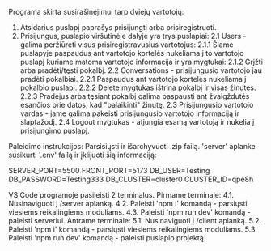 Programa skirta susirašinėjimui tarp dviejų vartotojų:

1. Atsidarius puslapį paprašys prisijungti arba prisiregistruoti.
2. Prisijungus, puslapio viršutinėje dalyje yra trys puslapiai: 
2.1 Users - galima peržiūrėti visus prisiregistravusius vartotojus:
2.1.1 Šiame puslapyje paspaudus ant vartotojo kortelės nukeliama į to vartotojo puslapį kuriame matoma vartotojo informacija ir yra mygtukai:
2.1.2 Grįžti arba pradėti/tęsti pokalbį.
2.2 Conversations - prisijungusio vartotojo jau pradėti pokalbiai. 
2.2.1 Paspaudus ant vartotojo kortelės nukeliama į pokalbio puslapį.
2.2.2 Delete mygtukas ištrina pokalbį ir visas žinutes.
2.2.3 Pradėjus arba tęsiant pokalbį galima paspausti ant žvaigždutės esančios prie datos, kad "palaikinti" žinutę.
2.3 Prisijungusio vartotojo vardas - jame galima pakeisti prisijungusio vartotojo informaciją ir slaptažodį.
2.4 Logout mygtukas - atjungia esamą vartotoją ir nukelia į prisijungimo puslapį.

Paleidimo instrukcijos:
Parsisiųsti ir išarchyvuoti .zip failą.
'server' aplanke susikurti '.env' failą ir įklijuoti šią informaciją:

SERVER_PORT=5500
FRONT_PORT=5173
DB_USER=Testing
DB_PASSWORD=Testing333
DB_CLUSTER=cluster0
CLUSTER_ID=qpe8h

VS Code programoje pasileisti 2 terminalus.
Pirmame terminale: 4.1. Nusinaviguoti į /server aplanką. 4.2. Paleisti 'npm i' komandą - parsiųsti viesiems reikalingiems moduliams. 4.3. Paleisti 'npm run dev' komandą - paleisti serveriui.
Antrame terminale: 5.1. Nusinaviguoti į /client aplanką. 5.2. Paleisti 'npm i' komandą - parsiųsti viesiems reikalingiems moduliams. 5.3. Paleisti 'npm run dev' komandą - paleisti puslapio projektą.
